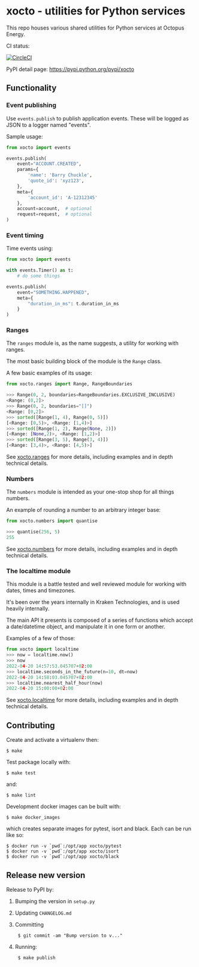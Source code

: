 # xocto - utilities for Python services

This repo houses various shared utilities for Python services at Octopus Energy.

CI status:

[![CircleCI](https://circleci.com/gh/octoenergy/xocto/tree/master.svg?style=svg)](https://circleci.com/gh/octoenergy/xocto/tree/master)

PyPI detail page: https://pypi.python.org/pypi/xocto

## Functionality

### Event publishing

Use `events.publish` to publish application events. These will be logged as JSON
to a logger named "events". 

Sample usage:

```python
from xocto import events

events.publish(
    event="ACCOUNT.CREATED", 
    params={
        'name': 'Barry Chuckle', 
        'quote_id': 'xyz123',
    },
    meta={
        'account_id': 'A-12312345'
    },
    account=account,  # optional
    request=request,  # optional
)
```

### Event timing

Time events using:

```python
from xocto import events

with events.Timer() as t:
    # do some things

events.publish(
    event="SOMETHING.HAPPENED",
    meta={
        "duration_in_ms": t.duration_in_ms 
    }
)
```

### Ranges

The `ranges` module is, as the name suggests, a utility for working with ranges.

The most basic building block of the module is the `Range` class.

A few basic examples of its usage:

```python
from xocto.ranges import Range, RangeBoundaries

>>> Range(0, 2, boundaries=RangeBoundaries.EXCLUSIVE_INCLUSIVE)
<Range: (0,2]>
>>> Range(0, 2, boundaries="[]")
<Range: [0,2]>
>>> sorted([Range(1, 4), Range(0, 5)])
[<Range: [0,5)>, <Range: [1,4)>]
>>> sorted([Range(1, 2), Range(None, 2)])
[<Range: [None,2)>, <Range: [1,2)>]
>>> sorted([Range(3, 5), Range(3, 4)])
[<Range: [3,4)>, <Range: [4,5)>]
```

See [xocto.ranges](xocto/ranges.py) for more details, including examples and in depth technical details.

### Numbers

The `numbers` module is intended as your one-stop shop for all things numbers.

An example of rounding a number to an arbitrary integer base:
```python
from xocto.numbers import quantise

>>> quantise(256, 5)
255
```

See [xocto.numbers](xocto/numbers.py) for more details, including examples and in depth technical details.

### The localtime module

This module is a battle tested and well reviewed module for working with dates, times and timezones.

It's been over the years internally in Kraken Technologies, and is used heavily internally.

The main API it presents is composed of a series of functions which accept a date/datetime object, and manipulate it in one form or another.

Examples of a few of those:

```python
from xocto import localtime
>>> now = localtime.now()
>>> now
2022-04-20 14:57:53.045707+02:00
>>> localtime.seconds_in_the_future(n=10, dt=now)
2022-04-20 14:58:03.045707+02:00
>>> localtime.nearest_half_hour(now)
2022-04-20 15:00:00+02:00
```

See [xocto.localtime](xocto/localtime.py) for more details, including examples and in depth technical details.


## Contributing

Create and activate a virtualenv then:

    $ make

Test package locally with:

    $ make test

and:

    $ make lint  

Development docker images can be built with:

    $ make docker_images

which creates separate images for pytest, isort and black. Each can be run like so:

    $ docker run -v `pwd`:/opt/app xocto/pytest
    $ docker run -v `pwd`:/opt/app xocto/isort
    $ docker run -v `pwd`:/opt/app xocto/black

## Release new version

Release to PyPI by:

1. Bumping the version in `setup.py`

2. Updating `CHANGELOG.md`

3. Committing

        $ git commit -am "Bump version to v..."

4. Running: 

        $ make publish
